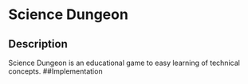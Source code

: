 # Science Dungeon
## Description
Science Dungeon is an educational game to easy learning of technical concepts.
##Implementation
